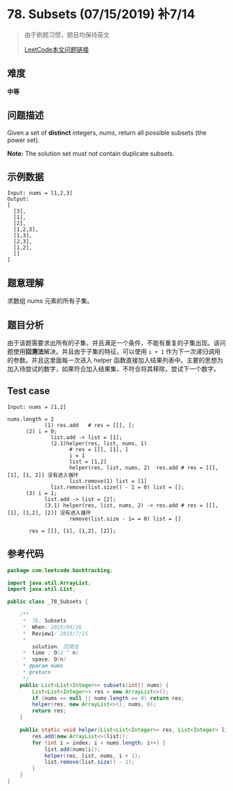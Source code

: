 # 78. Subsets (07/15/2019) 补7/14
> 由于刷题习惯，题目均保持英文
>
> [LeetCode本文问题链接](https://leetcode.com/problems/subsets/)

## 难度

**中等**

## 问题描述

Given a set of **distinct** integers, *nums*, return all possible subsets (the power set).</br>

**Note:** The solution set must not contain duplicate subsets.

## 示例数据

```
Input: nums = [1,2,3]
Output:
[
  [3],
  [1],
  [2],
  [1,2,3],
  [1,3],
  [2,3],
  [1,2],
  []
]
```

## 题意理解

求数组 nums 元素的所有子集。

## 题目分析

由于该题需要求出所有的子集，并且满足一个条件，不能有重复的子集出现。该问题使用**回溯法**解决。并且由于子集的特征，可以使用 `i + 1` 作为下一次递归调用的参数。并且这里面每一次进入 helper 函数直接加入结果列表中。主要的思想为加入待尝试的数字，如果符合加入结果集，不符合将其移除，尝试下一个数字。

## Test case

```
Input: nums = [1,2]

nums.length = 2
			(1) res.add   # res = [[], ];
      (2) i = 0;
              list.add -> list = [1];
              (2.1)helper(res, list, nums, 1)
                    # res = [[], [1], ]
                    i = 1
                    list = [1,2]
                    helper(res, list, nums, 2)  res.add # res = [[], [1], [1, 2]] 没有进入循环
                    list.remove(1) list = [1]
              list.remove(list.size() - 1 = 0) list = [];
      (3) i = 1;
            list.add -> list = [2];
            (3.1) helper(res, list, nums, 2) -> res.add # res = [[], [1], [1,2], [2]] 没有进入循环
                    remove(list.size - 1= = 0) list = []

       res = [[], [1], [1,2], [2]];
```

## 参考代码

```java
package com.leetcode.backtracking;

import java.util.ArrayList;
import java.util.List;

public class _78_Subsets {

    /**
     *  78. Subsets
     *  When: 2019/04/26
     *  Review1: 2019/7/15
     *
        solution: 回溯法
     *  time : O(2 ^ n)
     *  space: O(n)
     * @param nums
     * @return
     */
    public List<List<Integer>> subsets(int[] nums) {
        List<List<Integer>> res = new ArrayList<>();
        if (nums == null || nums.length == 0) return res;
        helper(res, new ArrayList<>(), nums, 0);
        return res;
    }

    public static void helper(List<List<Integer>> res, List<Integer> list, int[] nums, int index) {
        res.add(new ArrayList<>(list));
        for (int i = index; i < nums.length; i++) {
            list.add(nums[i]);
            helper(res, list, nums, i + 1);
            list.remove(list.size() - 1);
        }
    }
}
```



